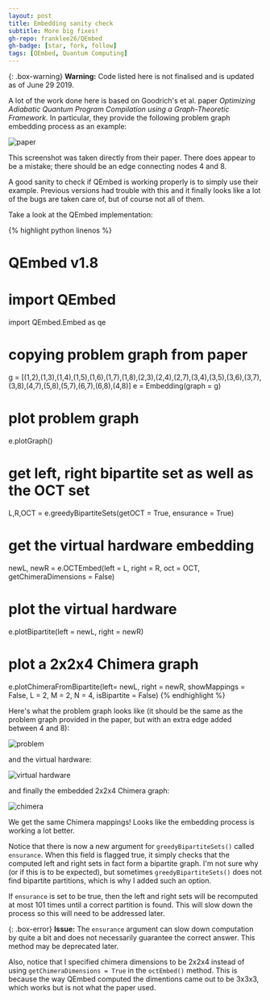 ```yaml
---
layout: post
title: Embedding sanity check
subtitle: More big fixes!
gh-repo: franklee26/QEmbed
gh-badge: [star, fork, follow]
tags: [QEmbed, Quantum Computing]
---
```


{: .box-warning}
**Warning:** Code listed here is not finalised and is updated as of June 29 2019.

A lot of the work done here is based on Goodrich's et al. paper *Optimizing Adiabatic Quantum Program Compilation using a Graph-Theoretic Framework*. In particular, they provide the following problem graph embedding process as an example:

![paper](https://i.imgur.com/NZbX3Ne.png)

This screenshot was taken directly from their paper. There does appear to be a mistake; there should be an edge connecting nodes 4 and 8. 

A good sanity to check if QEmbed is working properly is to simply use their example. Previous versions had trouble with this and it finally looks like a lot of the bugs are taken care of, but of course not all of them.

Take a look at the QEmbed implementation: 

{% highlight python linenos %}
# QEmbed v1.8
# import QEmbed
import QEmbed.Embed as qe 

# copying problem graph from paper
g = [(1,2),(1,3),(1,4),(1,5),(1,6),(1,7),(1,8),(2,3),(2,4),(2,7),(3,4),(3,5),(3,6),(3,7),(3,8),(4,7),(5,8),(5,7),(6,7),(6,8),(4,8)]
e = Embedding(graph = g)

# plot problem graph
e.plotGraph()

# get left, right bipartite set as well as the OCT set
L,R,OCT = e.greedyBipartiteSets(getOCT = True, ensurance = True)

# get the virtual hardware embedding
newL, newR = e.OCTEmbed(left = L, right = R, oct = OCT, getChimeraDimensions = False)

# plot the virtual hardware
e.plotBipartite(left = newL, right = newR)

# plot a 2x2x4 Chimera graph
e.plotChimeraFromBipartite(left= newL, right = newR, showMappings = False, L = 2, M = 2, N = 4, isBipartite = False)
{% endhighlight %}

Here's what the problem graph looks like (it should be the same as the problem graph provided in the paper, but with an extra edge added between 4 and 8):

![problem](https://i.imgur.com/yTUMj7j.png)

and the virtual hardware:

![virtual hardware](https://i.imgur.com/lM2gSIz.png)

and finally the embedded 2x2x4 Chimera graph:

![chimera](https://i.imgur.com/QYrzGrA.png)

We get the same Chimera mappings! Looks like the embedding process is working a lot better.

Notice that there is now a new argument for `greedyBipartiteSets()` called `ensurance`. When this field is flagged true, it simply checks that the computed left and right sets in fact form a bipartite graph. I'm not sure why (or if this is to be expected), but sometimes `greedyBipartiteSets()` does not find bipartite partitions, which is why I added such an option. 

If `ensurance` is set to be true, then the left and right sets will be recomputed at most 101 times until a correct partition is found. This will slow down the process so this will need to be addressed later.

{: .box-error}
**Issue:** The `ensurance` argument can slow down computation by quite a bit and does not necessarily guarantee the correct answer. This method may be deprecated later.

Also, notice that I specified chimera dimensions to be 2x2x4 instead of using `getChimeraDimensions = True` in the `octEmbed()` method. This is because the way QEmbed computed the dimentions came out to be 3x3x3, which works but is not what the paper used.